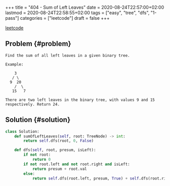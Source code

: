 +++
title = "404 - Sum of Left Leaves"
date = 2020-08-24T22:57:00+02:00
lastmod = 2020-08-24T22:58:55+02:00
tags = ["easy", "tree", "dfs", "1-pass"]
categories = ["leetcode"]
draft = false
+++

[leetcode](https://leetcode.com/problems/sum-of-left-leaves/)


## Problem {#problem}

```text
Find the sum of all left leaves in a given binary tree.

Example:

    3
   / \
  9  20
    /  \
   15   7

There are two left leaves in the binary tree, with values 9 and 15 respectively. Return 24.
```


## Solution {#solution}

```python
class Solution:
    def sumOfLeftLeaves(self, root: TreeNode) -> int:
        return self.dfs(root, 0, False)

    def dfs(self, root, presum, isLeft):
        if not root:
            return 0
        if not root.left and not root.right and isLeft:
            return presum + root.val
        else:
            return self.dfs(root.left, presum, True) + self.dfs(root.right, presum, False)
```
